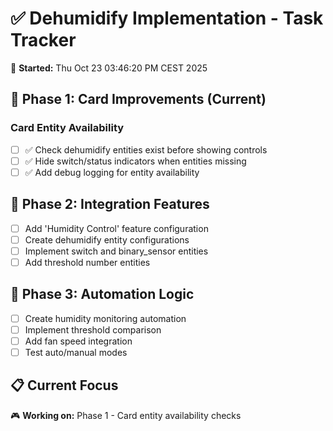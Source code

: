 # ✅ Dehumidify Implementation - Task Tracker

📅 **Started:** Thu Oct 23 03:46:20 PM CEST 2025

## 🎯 Phase 1: Card Improvements (Current)

### Card Entity Availability
- [ ] ✅ Check dehumidify entities exist before showing controls
- [ ] ✅ Hide switch/status indicators when entities missing
- [ ] ✅ Add debug logging for entity availability

## 🔧 Phase 2: Integration Features
- [ ] Add 'Humidity Control' feature configuration
- [ ] Create dehumidify entity configurations
- [ ] Implement switch and binary_sensor entities
- [ ] Add threshold number entities

## 🤖 Phase 3: Automation Logic
- [ ] Create humidity monitoring automation
- [ ] Implement threshold comparison
- [ ] Add fan speed integration
- [ ] Test auto/manual modes

## 📋 Current Focus
🎮 **Working on:** Phase 1 - Card entity availability checks
